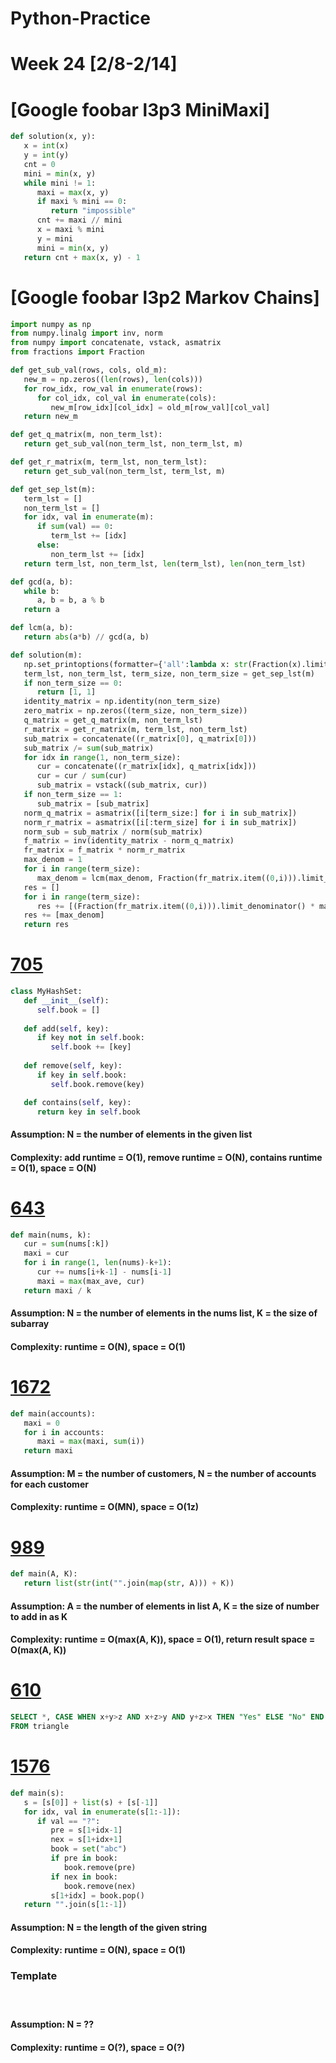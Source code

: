 # Python-Practice

# Week 24 [2/8-2/14]

# [Google foobar l3p3 MiniMaxi]
```python
def solution(x, y):
   x = int(x)
   y = int(y)
   cnt = 0
   mini = min(x, y)
   while mini != 1:
      maxi = max(x, y)
      if maxi % mini == 0:
         return "impossible"
      cnt += maxi // mini
      x = maxi % mini
      y = mini
      mini = min(x, y)
   return cnt + max(x, y) - 1
```

# [Google foobar l3p2 Markov Chains]
```python
import numpy as np
from numpy.linalg import inv, norm
from numpy import concatenate, vstack, asmatrix
from fractions import Fraction

def get_sub_val(rows, cols, old_m):
   new_m = np.zeros((len(rows), len(cols)))
   for row_idx, row_val in enumerate(rows):
      for col_idx, col_val in enumerate(cols):
         new_m[row_idx][col_idx] = old_m[row_val][col_val]
   return new_m

def get_q_matrix(m, non_term_lst):
   return get_sub_val(non_term_lst, non_term_lst, m)

def get_r_matrix(m, term_lst, non_term_lst):
   return get_sub_val(non_term_lst, term_lst, m)

def get_sep_lst(m):
   term_lst = []
   non_term_lst = []
   for idx, val in enumerate(m):
      if sum(val) == 0:
         term_lst += [idx]
      else:
         non_term_lst += [idx]
   return term_lst, non_term_lst, len(term_lst), len(non_term_lst)

def gcd(a, b):
   while b:
      a, b = b, a % b
   return a

def lcm(a, b):
   return abs(a*b) // gcd(a, b)

def solution(m):
   np.set_printoptions(formatter={'all':lambda x: str(Fraction(x).limit_denominator())})
   term_lst, non_term_lst, term_size, non_term_size = get_sep_lst(m)
   if non_term_size == 0:
      return [1, 1]
   identity_matrix = np.identity(non_term_size)
   zero_matrix = np.zeros((term_size, non_term_size))
   q_matrix = get_q_matrix(m, non_term_lst)
   r_matrix = get_r_matrix(m, term_lst, non_term_lst)    
   sub_matrix = concatenate((r_matrix[0], q_matrix[0]))
   sub_matrix /= sum(sub_matrix)
   for idx in range(1, non_term_size):
      cur = concatenate((r_matrix[idx], q_matrix[idx]))
      cur = cur / sum(cur)
      sub_matrix = vstack((sub_matrix, cur))
   if non_term_size == 1:
      sub_matrix = [sub_matrix]
   norm_q_matrix = asmatrix([i[term_size:] for i in sub_matrix])
   norm_r_matrix = asmatrix([i[:term_size] for i in sub_matrix])
   norm_sub = sub_matrix / norm(sub_matrix)   
   f_matrix = inv(identity_matrix - norm_q_matrix)
   fr_matrix = f_matrix * norm_r_matrix
   max_denom = 1
   for i in range(term_size):
      max_denom = lcm(max_denom, Fraction(fr_matrix.item((0,i))).limit_denominator().denominator)
   res = []
   for i in range(term_size):
      res += [(Fraction(fr_matrix.item((0,i))).limit_denominator() * max_denom).numerator]
   res += [max_denom]
   return res
```

# [705](https://leetcode.com/problems/design-hashset/)
```python
class MyHashSet:
   def __init__(self):
      self.book = []
   
   def add(self, key):
      if key not in self.book:
         self.book += [key]
   
   def remove(self, key):
      if key in self.book:
         self.book.remove(key)

   def contains(self, key):
      return key in self.book
```
#### Assumption: N = the number of elements in the given list
#### Complexity: add runtime = O(1), remove runtime = O(N), contains runtime = O(1), space = O(N)

# [643](https://leetcode.com/problems/maximum-average-subarray-i/)
```python
def main(nums, k):
   cur = sum(nums[:k])
   maxi = cur
   for i in range(1, len(nums)-k+1):
      cur += nums[i+k-1] - nums[i-1]
      maxi = max(max_ave, cur)
   return maxi / k
```
#### Assumption: N = the number of elements in the nums list, K = the size of subarray
#### Complexity: runtime = O(N), space = O(1)

# [1672](https://leetcode.com/problems/richest-customer-wealth/)
```python
def main(accounts):
   maxi = 0
   for i in accounts:
      maxi = max(maxi, sum(i))
   return maxi
```
#### Assumption: M = the number of customers, N = the number of accounts for each customer
#### Complexity: runtime = O(MN), space = O(1z)

# [989](https://leetcode.com/problems/add-to-array-form-of-integer/)
```python
def main(A, K):
   return list(str(int("".join(map(str, A))) + K))
```
#### Assumption: A = the number of elements in list A, K = the size of number to add in as K
#### Complexity: runtime = O(max(A, K)), space = O(1), return result space = O(max(A, K))

# [610](https://leetcode.com/problems/triangle-judgement/)
```sql
SELECT *, CASE WHEN x+y>z AND x+z>y AND y+z>x THEN "Yes" ELSE "No" END AS triangle
FROM triangle
```

# [1576](https://leetcode.com/problems/replace-all-s-to-avoid-consecutive-repeating-characters/)
```python
def main(s):
   s = [s[0]] + list(s) + [s[-1]]
   for idx, val in enumerate(s[1:-1]):
      if val == "?":
         pre = s[1+idx-1]
         nex = s[1+idx+1]
         book = set("abc")
         if pre in book:
            book.remove(pre)
         if nex in book:
            book.remove(nex)
         s[1+idx] = book.pop()
   return "".join(s[1:-1])
```
#### Assumption: N = the length of the given string
#### Complexity: runtime = O(N), space = O(1)

### Template
# []()
```python
```
#### Assumption: N = ??
#### Complexity: runtime = O(?), space = O(?)